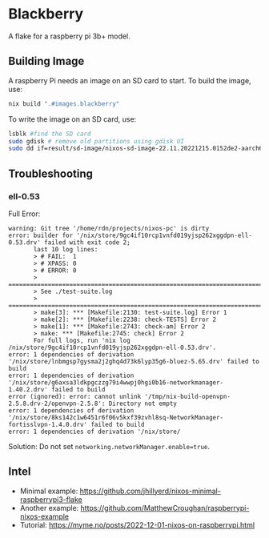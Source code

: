 # Blackberry
A flake for a raspberry pi 3b+ model.

## Building Image
A raspberry Pi needs an image on an SD card to start.
To build the image, use:
```bash
nix build ".#images.blackberry"
```

To write the image on an SD card, use:
```bash
lsblk #find the SD card
sudo gdisk # remove old partitions using gdisk UI
sudo dd if=result/sd-image/nixos-sd-image-22.11.20221215.0152de2-aarch64-linux.img of=/dev/sdX bs=1024k status=progress
```

## Troubleshooting

### ell-0.53
Full Error:
```
warning: Git tree '/home/rdn/projects/nixos-pc' is dirty
error: builder for '/nix/store/9gc4if10rcp1vnfd019yjsp262xggdpn-ell-0.53.drv' failed with exit code 2;
       last 10 log lines:
       > # FAIL:  1
       > # XPASS: 0
       > # ERROR: 0
       > ============================================================================
       > See ./test-suite.log
       > ============================================================================
       > make[3]: *** [Makefile:2130: test-suite.log] Error 1
       > make[2]: *** [Makefile:2238: check-TESTS] Error 2
       > make[1]: *** [Makefile:2743: check-am] Error 2
       > make: *** [Makefile:2745: check] Error 2
       For full logs, run 'nix log /nix/store/9gc4if10rcp1vnfd019yjsp262xggdpn-ell-0.53.drv'.
error: 1 dependencies of derivation '/nix/store/lnbmgsp7gysma2j2ghq4d73k6lyp35g6-bluez-5.65.drv' failed to build
error: 1 dependencies of derivation '/nix/store/g6axsa3ldkpgczzg79i4wwpj0hgi0b16-networkmanager-1.40.2.drv' failed to build
error (ignored): error: cannot unlink '/tmp/nix-build-openvpn-2.5.8.drv-2/openvpn-2.5.8': Directory not empty
error: 1 dependencies of derivation '/nix/store/8ks142c1w6451r6f06v5kxf39zvhl8sq-NetworkManager-fortisslvpn-1.4.0.drv' failed to build
error: 1 dependencies of derivation '/nix/store/
```

Solution: Do not set `networking.networkManager.enable=true`.

## Intel
 - Minimal example: https://github.com/jhillyerd/nixos-minimal-raspberrypi3-flake
 - Another example: https://github.com/MatthewCroughan/raspberrypi-nixos-example
 - Tutorial: https://myme.no/posts/2022-12-01-nixos-on-raspberrypi.html